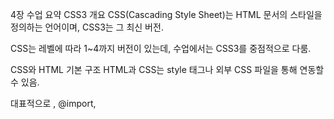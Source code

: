 4장 수업 요약
CSS3 개요
CSS(Cascading Style Sheet)는 HTML 문서의 스타일을 정의하는 언어이며, CSS3는 그 최신 버전.

CSS는 레벨에 따라 1~4까지 버전이 있는데, 수업에서는 CSS3를 중점적으로 다룸.

CSS와 HTML 기본 구조
HTML과 CSS는 style 태그나 외부 CSS 파일을 통해 연동할 수 있음.

대표적으로 <link>, @import, <style>을 통해 스타일을 적용함.

스타일 적용 방법
인라인 스타일: HTML 태그 내 style 속성 사용.

내부 스타일: <style> 태그를 사용하여 head에 작성.

외부 스타일: 별도의 .css 파일을 link 태그로 연결.

CSS 선택자 종류
태그, 클래스(.class), 아이디(#id) 선택자.

자식 선택자, 후손 선택자, 속성 선택자, 유니버설(*) 선택자.

가상 클래스(:hover 등), 구조적 선택자(:first-letter 등).

색상과 폰트
색상 지정: 이름(color), RGB, HEX 방식 모두 사용 가능.

폰트 설정: font-family, font-size, font-style, font-weight 사용.

박스 모델과 레이아웃
박스 모델 구성 요소: margin, border, padding, content.

각 속성에 대해 px 단위로 크기를 지정할 수 있음.

border-radius로 둥근 모서리 표현 가능.

border-image로 이미지 테두리 적용 가능.

배경과 그림자 효과
background-color, background-image, background-position, background-repeat, background-size 속성 활용.

text-shadow, box-shadow로 그림자 및 다양한 효과 표현 가능.

기타 스타일링
커서(cursor) 스타일 지정 가능: pointer, progress, n-resize 등.
